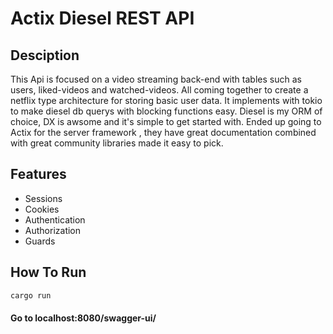 # Actix Diesel REST API

## Desciption

This Api is focused on a video streaming back-end with tables such as users, liked-videos and watched-videos.
All coming together to create a netflix type architecture for storing basic user data.
It implements with tokio to make diesel db querys with blocking functions easy. Diesel is my ORM of
choice, DX is awsome and it's simple to get started with. Ended up going to Actix for the server framework
, they have great documentation combined with great community libraries made it easy to pick.

## Features

- Sessions
- Cookies
- Authentication
- Authorization
- Guards

## How To Run

```bash
cargo run
```

#### Go to **localhost:8080/swagger-ui/**
